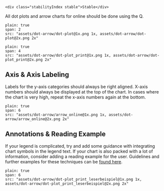 ```html|span-1,no-source,plain
<div class="stabilityIndex stable">Stable</div>
```

All dot plots and arrow charts for online should be done using the Q.

```image
plain: true
span: 2
src: "assets/dot-arrow/dot-plot@1x.png 1x, assets/dot-arrow/dot-plot@2x.png 2x"
```
```image
plain: true
span: 4
src: "assets/dot-arrow/dot-plot_print@1x.png 1x, assets/dot-arrow/dot-plot_print@2x.png 2x"
```

## Axis & Axis Labeling
Labels for the y-axis categories should always be right aligned. X-axis numbers should always be displayed at the top of the chart. In cases where the chart is very high, repeat the x-axis numbers again at the bottom.

```image
plain: true
span: 6
src: "assets/dot-arrow/arrow_online@1x.png 1x, assets/dot-arrow/arrow_online@2x.png 2x"
```

## Annotations & Reading Example
If your legend is complicated, try and add some guidance with integrating chart symbols in the legend text. If your chart is also packed with a lot of information, consider adding a reading example for the user. Guidelines and further examples for these techniques can be [found here](http://10.248.27.110:8080/#/principles?a=guiding-the-reader-through-the-data).

```image
plain: true
span: 6
src: "assets/dot-arrow/dot-plot_print_leserbeispiel@1x.png 1x, assets/dot-arrow/dot-plot_print_leserbeispiel@2x.png 2x"
```
